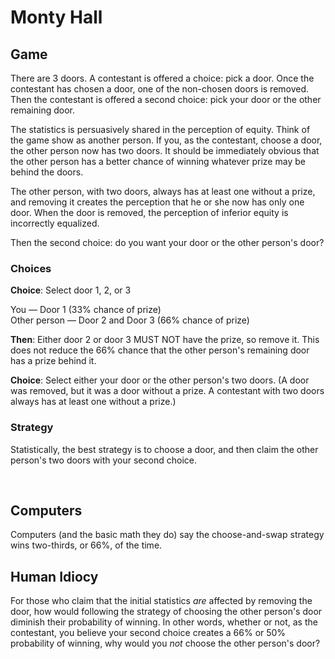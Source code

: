 # Monty Hall

## Game
There are 3 doors. A contestant is offered a choice: pick a door. Once the contestant has chosen a door, one of the non-chosen doors is removed. Then the contestant is offered a second choice: pick your door or the other remaining door.

The statistics is persuasively shared in the perception of equity. Think of the game show as another person. If you, as the contestant, choose a door, the other person now has two doors. It should be immediately obvious that the other person has a better chance of winning whatever prize may be behind the doors.

The other person, with two doors, always has at least one without a prize, and removing it creates the perception that he or she now has only one door. When the door is removed, the perception of inferior equity is incorrectly equalized.

Then the second choice: do you want your door or the other person's door?

### Choices

**Choice**: Select door 1, 2, or 3

You — Door 1 (33% chance of prize)<br />
Other person — Door 2 and Door 3 (66% chance of prize)

**Then**: Either door 2 or door 3 MUST NOT have the prize, so remove it. This does not reduce the 66% chance that the other person's remaining door has a prize behind it.

**Choice**: Select either your door or the other person's two doors. (A door was removed, but it was a door without a prize. A contestant with two doors always has at least one without a prize.)

### Strategy
Statistically, the best strategy is to choose a door, and then claim the other person's two doors with your second choice.

<br />

## Computers

Computers (and the basic math they do) say the choose-and-swap strategy wins two-thirds, or 66%, of the time.

## Human Idiocy

For those who claim that the initial statistics *are* affected by removing the door, how would following the strategy of choosing the other person's door diminish their probability of winning. In other words, whether or not, as the contestant, you believe your second choice creates a 66% or 50% probability of winning, why would you *not* choose the other person's door?